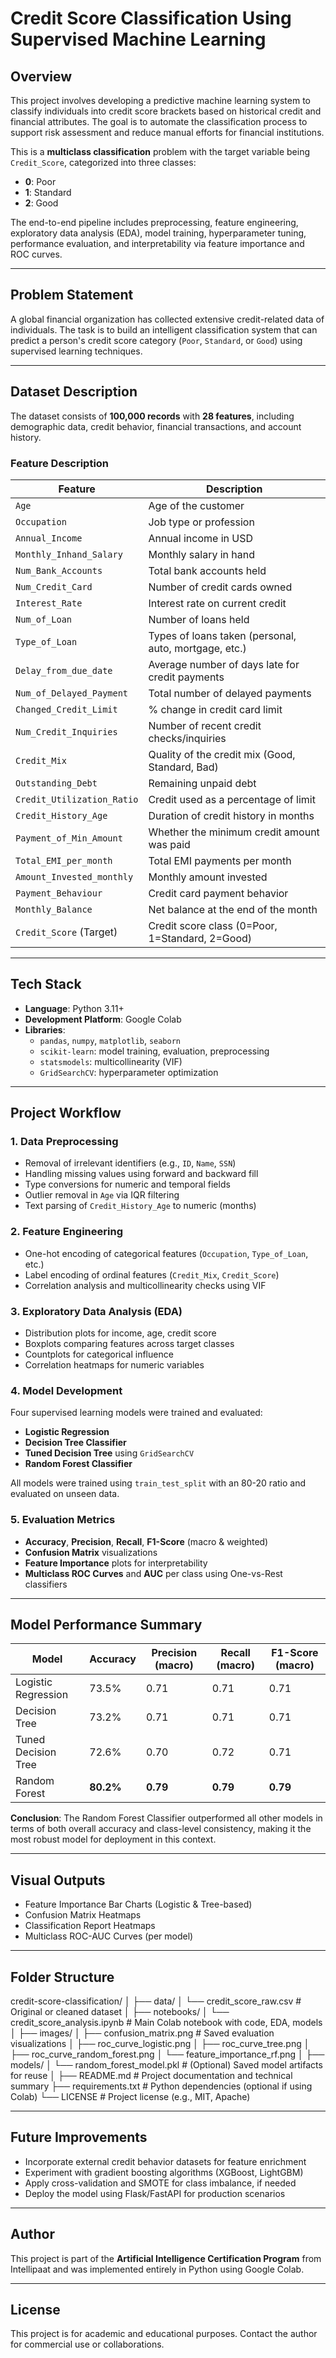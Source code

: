 # Credit Score Classification Using Supervised Machine Learning

## Overview

This project involves developing a predictive machine learning system to classify individuals into credit score brackets based on historical credit and financial attributes. The goal is to automate the classification process to support risk assessment and reduce manual efforts for financial institutions.

This is a **multiclass classification** problem with the target variable being `Credit_Score`, categorized into three classes:
- **0**: Poor
- **1**: Standard
- **2**: Good

The end-to-end pipeline includes preprocessing, feature engineering, exploratory data analysis (EDA), model training, hyperparameter tuning, performance evaluation, and interpretability via feature importance and ROC curves.

---

## Problem Statement

A global financial organization has collected extensive credit-related data of individuals. The task is to build an intelligent classification system that can predict a person's credit score category (`Poor`, `Standard`, or `Good`) using supervised learning techniques.

---

## Dataset Description

The dataset consists of **100,000 records** with **28 features**, including demographic data, credit behavior, financial transactions, and account history.

### Feature Description

| Feature                      | Description                                                                 |
|------------------------------|-----------------------------------------------------------------------------|
| `Age`                        | Age of the customer                                                         |
| `Occupation`                 | Job type or profession                                                      |
| `Annual_Income`              | Annual income in USD                                                        |
| `Monthly_Inhand_Salary`      | Monthly salary in hand                                                      |
| `Num_Bank_Accounts`          | Total bank accounts held                                                    |
| `Num_Credit_Card`            | Number of credit cards owned                                                |
| `Interest_Rate`              | Interest rate on current credit                                             |
| `Num_of_Loan`                | Number of loans held                                                        |
| `Type_of_Loan`               | Types of loans taken (personal, auto, mortgage, etc.)                       |
| `Delay_from_due_date`        | Average number of days late for credit payments                            |
| `Num_of_Delayed_Payment`     | Total number of delayed payments                                            |
| `Changed_Credit_Limit`       | % change in credit card limit                                               |
| `Num_Credit_Inquiries`       | Number of recent credit checks/inquiries                                    |
| `Credit_Mix`                 | Quality of the credit mix (Good, Standard, Bad)                             |
| `Outstanding_Debt`           | Remaining unpaid debt                                                       |
| `Credit_Utilization_Ratio`   | Credit used as a percentage of limit                                        |
| `Credit_History_Age`         | Duration of credit history in months                                        |
| `Payment_of_Min_Amount`      | Whether the minimum credit amount was paid                                  |
| `Total_EMI_per_month`        | Total EMI payments per month                                                |
| `Amount_Invested_monthly`    | Monthly amount invested                                                     |
| `Payment_Behaviour`          | Credit card payment behavior                                                |
| `Monthly_Balance`            | Net balance at the end of the month                                         |
| `Credit_Score` (Target)      | Credit score class (0=Poor, 1=Standard, 2=Good)                             |

---

## Tech Stack

- **Language**: Python 3.11+
- **Development Platform**: Google Colab
- **Libraries**:
  - `pandas`, `numpy`, `matplotlib`, `seaborn`
  - `scikit-learn`: model training, evaluation, preprocessing
  - `statsmodels`: multicollinearity (VIF)
  - `GridSearchCV`: hyperparameter optimization

---

## Project Workflow

### 1. Data Preprocessing
- Removal of irrelevant identifiers (e.g., `ID`, `Name`, `SSN`)
- Handling missing values using forward and backward fill
- Type conversions for numeric and temporal fields
- Outlier removal in `Age` via IQR filtering
- Text parsing of `Credit_History_Age` to numeric (months)

### 2. Feature Engineering
- One-hot encoding of categorical features (`Occupation`, `Type_of_Loan`, etc.)
- Label encoding of ordinal features (`Credit_Mix`, `Credit_Score`)
- Correlation analysis and multicollinearity checks using VIF

### 3. Exploratory Data Analysis (EDA)
- Distribution plots for income, age, credit score
- Boxplots comparing features across target classes
- Countplots for categorical influence
- Correlation heatmaps for numeric variables

### 4. Model Development
Four supervised learning models were trained and evaluated:
- **Logistic Regression**
- **Decision Tree Classifier**
- **Tuned Decision Tree** using `GridSearchCV`
- **Random Forest Classifier**

All models were trained using `train_test_split` with an 80-20 ratio and evaluated on unseen data.

### 5. Evaluation Metrics
- **Accuracy**, **Precision**, **Recall**, **F1-Score** (macro & weighted)
- **Confusion Matrix** visualizations
- **Feature Importance** plots for interpretability
- **Multiclass ROC Curves** and **AUC** per class using One-vs-Rest classifiers

---

## Model Performance Summary

| Model               | Accuracy | Precision (macro) | Recall (macro) | F1-Score (macro) |
|---------------------|----------|-------------------|----------------|------------------|
| Logistic Regression | 73.5%    | 0.71              | 0.71           | 0.71             |
| Decision Tree       | 73.2%    | 0.71              | 0.71           | 0.71             |
| Tuned Decision Tree | 72.6%    | 0.70              | 0.72           | 0.71             |
| Random Forest       | **80.2%**| **0.79**          | **0.79**       | **0.79**         |

**Conclusion**: The Random Forest Classifier outperformed all other models in terms of both overall accuracy and class-level consistency, making it the most robust model for deployment in this context.

---

## Visual Outputs

- Feature Importance Bar Charts (Logistic & Tree-based)
- Confusion Matrix Heatmaps
- Classification Report Heatmaps
- Multiclass ROC-AUC Curves (per model)

---

## Folder Structure

credit-score-classification/
│
├── data/
│   └── credit_score_raw.csv              # Original or cleaned dataset
│
├── notebooks/
│   └── credit_score_analysis.ipynb       # Main Colab notebook with code, EDA, models
│
├── images/
│   ├── confusion_matrix.png              # Saved evaluation visualizations
│   ├── roc_curve_logistic.png
│   ├── roc_curve_tree.png
│   ├── roc_curve_random_forest.png
│   └── feature_importance_rf.png
│
├── models/
│   └── random_forest_model.pkl           # (Optional) Saved model artifacts for reuse
│
├── README.md                             # Project documentation and technical summary
├── requirements.txt                      # Python dependencies (optional if using Colab)
└── LICENSE                               # Project license (e.g., MIT, Apache)



---

## Future Improvements

- Incorporate external credit behavior datasets for feature enrichment
- Experiment with gradient boosting algorithms (XGBoost, LightGBM)
- Apply cross-validation and SMOTE for class imbalance, if needed
- Deploy the model using Flask/FastAPI for production scenarios

---

## Author

This project is part of the **Artificial Intelligence Certification Program** from Intellipaat and was implemented entirely in Python using Google Colab.

---

## License

This project is for academic and educational purposes. Contact the author for commercial use or collaborations.
